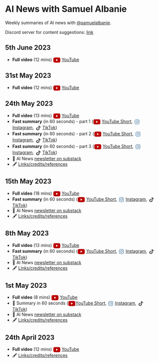 # AI News with Samuel Albanie

Weekly summaries of AI news with [@samuelalbanie](https://twitter.com/SamuelAlbanie).

Discord server for content suggestions: [link](https://discord.gg/KHwtzmSgcm)

## 5th June 2023

- **Full video** (12 mins) <img src="images/youtube-icon.png" alt="YouTube icon" width="24" height="18" style="vertical-align: middle;"> [YouTube](https://www.youtube.com/watch?v=_IdlztBh-CY)

## 31st May 2023

- **Full video** (12 mins) <img src="images/youtube-icon.png" alt="YouTube icon" width="24" height="18" style="vertical-align: middle;"> [YouTube](https://www.youtube.com/watch?v=K7aDkZ30EOs)

## 24th May 2023

- **Full video** (13 mins) <img src="images/youtube-icon.png" alt="YouTube icon" width="24" height="18" style="vertical-align: middle;"> [YouTube](https://www.youtube.com/watch?v=G9dRK9TNAeg)
- **Fast summary** (in 60 seconds) - part 1 (<img src="images/youtube-icon.png" alt="YouTube icon" width="24" height="18" style="vertical-align: middle;"> [YouTube Short](https://youtube.com/shorts/eAtSFMF2APA), <img src="images/instagram-icon.png" alt="Instagram icon" width="20" height="20" style="vertical-align: middle;"> [Instagram](https://www.instagram.com/reel/Cso7kT4g9vH/), <img src="images/tiktok-icon.png" alt="TikTok icon" width="20" height="20" style="vertical-align: middle;"> [TikTok](https://www.tiktok.com/@samuelalbanie/video/7236849695274847515))
- **Fast summary** (in 60 seconds) - part 2 (<img src="images/youtube-icon.png" alt="YouTube icon" width="24" height="18" style="vertical-align: middle;"> [YouTube Short](https://youtube.com/shorts/_AcyZq-BCgg), <img src="images/instagram-icon.png" alt="Instagram icon" width="20" height="20" style="vertical-align: middle;"> [Instagram](https://www.instagram.com/p/Cso7u7agL6t/), <img src="images/tiktok-icon.png" alt="TikTok icon" width="20" height="20" style="vertical-align: middle;"> [TikTok](https://www.tiktok.com/@samuelalbanie/video/7236849901135514907))
- **Fast summary** (in 60 seconds) - part 3 (<img src="images/youtube-icon.png" alt="YouTube icon" width="24" height="18" style="vertical-align: middle;"> [YouTube Short](https://youtube.com/shorts/HAtPhMqf3Ms), <img src="images/instagram-icon.png" alt="Instagram icon" width="20" height="20" style="vertical-align: middle;"> [Instagram](https://www.instagram.com/p/Cso74B4Ao_B/), <img src="images/tiktok-icon.png" alt="TikTok icon" width="20" height="20" style="vertical-align: middle;"> [TikTok](https://www.tiktok.com/@samuelalbanie/video/7236850001798876442))
- :page_facing_up: AI News [newsletter on substack](https://open.substack.com/pub/samuelalbanie/p/ai-news-scaling-up-speech-to-1k-languages)
- :fountain_pen: [Links/credits/references](https://samuelalbanie.com/digests/2023-05-24-ai-news/)

## 15th May 2023

- **Full video** (18 mins) <img src="images/youtube-icon.png" alt="YouTube icon" width="24" height="18" style="vertical-align: middle;"> [YouTube](https://www.youtube.com/watch?v=1-90xhAjz8c)
- **Fast summary** (in 60 seconds) (<img src="images/youtube-icon.png" alt="YouTube icon" width="24" height="18" style="vertical-align: middle;"> [YouTube Short](https://youtube.com/shorts/6CCf07BeZ5I), <img src="images/instagram-icon.png" alt="Instagram icon" width="20" height="20" style="vertical-align: middle;"> [Instagram](https://www.instagram.com/reel/CsRFWOXgkWn/), <img src="images/tiktok-icon.png" alt="TikTok icon" width="20" height="20" style="vertical-align: middle;"> [TikTok](https://www.tiktok.com/@samuelalbanie/video/7233413427228593434))
- :page_facing_up: AI News [newsletter on substack](https://samuelalbanie.substack.com/p/ai-news-understanding-neurons-benchmarking)
- :fountain_pen: [Links/credits/references](https://samuelalbanie.com/digests/2023-05-15-ai-news/)

## 8th May 2023

- **Full video** (13 mins) <img src="images/youtube-icon.png" alt="YouTube icon" width="24" height="18" style="vertical-align: middle;">  [YouTube](https://www.youtube.com/watch?v=v8Auynkrql0)
- **Fast summary** (in 60 seconds) (<img src="images/youtube-icon.png" alt="YouTube icon" width="24" height="18" style="vertical-align: middle;"> [YouTube Short](https://youtube.com/shorts/tP7KXRKAn_M), <img src="images/instagram-icon.png" alt="Instagram icon" width="20" height="20" style="vertical-align: middle;"> [Instagram](https://www.instagram.com/p/Cr_FqaHAVZ3/), <img src="images/tiktok-icon.png" alt="TikTok icon" width="20" height="20" style="vertical-align: middle;"> [TikTok](https://www.tiktok.com/@samuelalbanie/video/723082256175))
- :page_facing_up: AI News [newsletter on substack](https://open.substack.com/pub/samuelalbanie/p/ai-news-emergent-abilities-starcoder)
- :fountain_pen: [Links/credits/references](https://samuelalbanie.com/digests/2023-05-08-ai-news/)

## 1st May 2023

- **Full video** (8 mins) <img src="images/youtube-icon.png" alt="YouTube icon" width="24" height="18" style="vertical-align: middle;"> [YouTube](https://www.youtube.com/watch?v=zPBsSjOUc8A)
- 📱 Summary in 60 seconds (<img src="images/youtube-icon.png" alt="YouTube icon" width="24" height="18" style="vertical-align: middle;">[YouTube Short](https://youtube.com/shorts/LewrNOihqDM), <img src="images/instagram-icon.png" alt="Instagram icon" width="20" height="20" style="vertical-align: middle;"> [Instagram](https://www.instagram.com/reel/Crtj8E9g36P/), <img src="images/tiktok-icon.png" alt="TikTok icon" width="20" height="20" style="vertical-align: middle;"> [TikTok](https://www.tiktok.com/@samuelalbanie/video/7228295679301520646))
- :page_facing_up: AI News [newsletter on substack](https://samuelalbanie.substack.com/p/ai-news-italys-chatgpt-ban-chinas)
- :fountain_pen: [Links/credits/references](https://samuelalbanie.com/digests/2023-05-01-ai-news/)

## 24th April 2023

- **Full video** (12 mins) <img src="images/youtube-icon.png" alt="YouTube icon" width="24" height="18" style="vertical-align: middle;"> [YouTube](https://www.youtube.com/watch?v=TaAjpGI-2p8)
- :fountain_pen: [Links/credits/references](https://samuelalbanie.com/digests/2023-04-24-ai-news/)